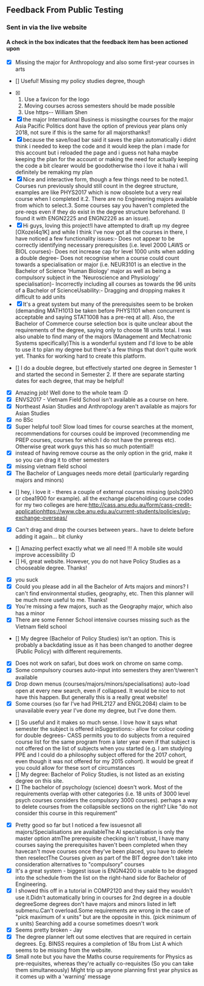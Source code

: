 ## Feedback From Public Testing

### Sent in via the live website

#### A check in the box indicates that the feedback item has been actioned upon

* [x] Missing the major for Anthropology and also some first-year courses in arts
* [] Useful! Missing my policy studies degree, though
* [x] 1. Use a favicon for the logo 
    2. Moving courses across semesters should be made possible
    3. Use https-- William Shen
* [x] the major International Business is missingthe courses for the major Asia Pacific Politics dont have the option of previous year plans only 2018, not sure if this is the same for all majorsthanks!!
* [x] because the save/load bar said it saves the plan automatically i didnt think i needed to keep the code and it would keep the plan i made for this account but i reloaded the page and i guess not haha maybe keeping the plan for the account or making the need for actually keeping the code a bit clearer would be goodotherwise tho i love it haha i will definitely be remaking my plan
* [x] Nice and interactive form, though a few things need to be noted.1. Courses run previously should still count in the degree structure, examples are like PHYS2017 which is now obsolete but a very real course when I completed it.2. There are no Engineering majors available from which to select.3. Some courses say you haven't completed the pre-reqs even if they do exist in the degree structure beforehand. (I found it with ENGN2225 and ENGN2226 as an issue).
* [x] Hi guys, loving this project!I have attempted to draft up my degree [OXozel4q1K] and while I think I've now got all the courses in there, I have noticed a few functionality issues:- Does not appear to be correctly identifying necessary prerequisites (i.e. level 2000 LAWS or BIOL courses)- Does not increase cap for level 1000 units when adding a double degree- Does not recognise when a course could count towards a specialisation or major (i.e. NEUR3101 is an elective in the Bachelor of Science 'Human Biology' major as well as being a compulsory subject in the 'Neuroscience and Physiology' specialisation)- Incorrectly including all courses as towards the 96 units of a Bachelor of ScienceUsability:- Dragging and dropping makes it difficult to add units
* [x] It's a great system but many of the prerequisites seem to be broken (demanding MATH1013 be taken before PHYS1101 when concurrent is acceptable and saying STAT1008 has a pre-req at all). Also, the Bachelor of Commerce course selection box is quite unclear about the requirements of the degree, saying only to choose 18 units total. I was also unable to find many of the majors (Management and Mechatronic Systems specifically)This is a wonderful system and I'd love to be able to use it to plan my degree but there's a few things that don't quite work yet. Thanks for working hard to create this platform.
* [] I do a double degree, but effectively started one degree in Semester 1 and started the second in Semester 2. If there are separate starting dates for each degree, that may be helpful!
* [x] Amazing job! Well done to the whole team :D
* [x] ENVS2017 - Vietnam Field School isn't available as a course on here.
* [x] Northeast Asian Studies and Anthropology aren't available as majors for Asian Studies
* [x] no BSc
* [x] Super helpful tool! Slow load times for course searches at the moment, recommendations for courses could be improved (recommending me PREP courses, courses for which I do not have the prereqs etc). Otherwise great work guys this has so much potential!!
* [x] instead of having remove course as the only option in the grid, make it so you can drag it to other semesters
* [x] missing vietnam field school
* [x] The Bachelor of Languages needs more detail (particularly regarding majors and minors)
* [] hey, i love it - theres a couple of external courses missing (pols2900 or cbea1900 for example). all the exchange placeholding course codes for my two colleges are here:http://cass.anu.edu.au/form/cass-credit-applicationhttps://www.cbe.anu.edu.au/current-students/policies/ug-exchange-overseas/
* [x] Can't drag and drop the courses between years.. have to delete before adding it again... bit clunky
* [] Amazing perfect exactly what we all need !!! A mobile site would improve accessibility :D
* [] Hi, great website. However, you do not have Policy Studies as a chooseable degree. Thanks!
* [x] you suck
* [x] Could you please add in all the Bachelor of Arts majors and minors? I can't find environmental studies, geography, etc. Then this planner will be much more useful to me. Thanks!
* [x] You're missing a few majors, such as the Geography major, which also has a minor
* [x] There are some Fenner School intensive courses missing such as the Vietnam field school
* [] My degree (Bachelor of Policy Studies) isn't an option. This is probably a backdating issue as it has been changed to another degree (Public Policy) with different requirements.
* [x] Does not work on safari, but does work on chrome on same comp.
* [x] Some compulsory courses auto-input into semesters they aren't/weren't available
* [x] Drop down menus (courses/majors/minors/specialisations) auto-load open at every new search, even if collapsed. It would be nice to not have this happen. But generally this is a really great website!
* [x] Some courses (so far I’ve had PHIL2127 and ENGL2084) claim to be unavailable every year I’ve done my degree, but I’ve done them.
* [] So useful and it makes so much sense. I love how it says what semester the subject is offered inSuggestions:- allow for colour coding for double degrees- CASS permits you to do subjects from a required course list for the same program from a later year even if that subject is not offered on the list of subjects when you started (e.g. I am studying PPE and I could do a philosophy subject offered for the 2017 cohort, even though it was not offered for my 2015 cohort). It would be great if you could allow for these sort of circumstances
* [] My degree: Bachelor of Policy Studies, is not listed as an existing degree on this site.
* [] The bachelor of psychology (science) doesn't work. Most of the requirements overlap with other categories (i.e. 18 units of 3000 level psych courses considers the compulsory 3000 courses). perhaps a way to delete courses from the collapsible sections on the right? Like "do not consider this course in this requirement"
* [x] Pretty good so far but I noticed a few issuesnot all majors/Specialisations are availableThe AI specialisation is only the master option atmThe prerequisite checking isn't robust, I have many courses saying the prerequisites haven't been completed when they havecan't move courses once they've been placed, you have to delete then reselectThe Courses given as part of the BIT degree don't take into consideration alternatives to "compulsory" courses
* [x] It's a great system - biggest issue is ENGN4200 is unable to be dragged into the schedule from the list on the right-hand side for Bachelor of Engineering.
* [x] I showed this off in a tutorial in COMP2120 and they said they wouldn't use it.Didn't automatically bring in courses for 2nd degree in a double degreeSome degrees don't have majors and minors listed in left submenu.Can't overload.Some requirements are wrong in the case of "pick maximum of x units" but are the opposite in this. (pick minimum of x units) Searching add a course sometimes doesn't work
* [x] Seems pretty broken - Jay
* [x] The degree planner left out some electives that are required in certain degrees. Eg. BINSS requires a completion of 18u from List A which seems to be missing from the website.
* [x] Small note but you have the Maths course requirements for Physics as pre-requisites, whereas they're actually co-requisites (So you can take them simultaneously) Might trip up anyone planning first year physics as it comes up with a 'warning' message
